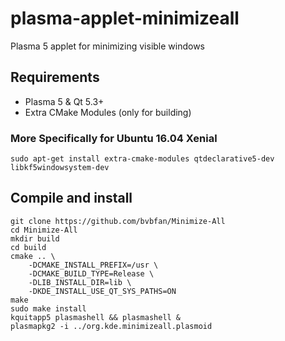 # plasma-applet-minimizeall
Plasma 5 applet for minimizing visible windows

## Requirements
* Plasma 5 & Qt 5.3+
* Extra CMake Modules (only for building)

### More Specifically for Ubuntu 16.04 Xenial
```
sudo apt-get install extra-cmake-modules qtdeclarative5-dev libkf5windowsystem-dev
```

## Compile and install
```
git clone https://github.com/bvbfan/Minimize-All
cd Minimize-All
mkdir build
cd build
cmake .. \
    -DCMAKE_INSTALL_PREFIX=/usr \
    -DCMAKE_BUILD_TYPE=Release \
    -DLIB_INSTALL_DIR=lib \
    -DKDE_INSTALL_USE_QT_SYS_PATHS=ON
make
sudo make install
kquitapp5 plasmashell && plasmashell &
plasmapkg2 -i ../org.kde.minimizeall.plasmoid
